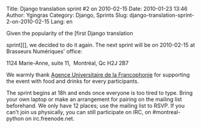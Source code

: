 Title: Django translation sprint #2 on 2010-02-15
Date: 2010-01-23 13:46
Author: Ygingras
Category: Django, Sprints
Slug: django-translation-sprint-2-on-2010-02-15
Lang: en

<!--:en-->Given the popularity of the [first Django translation
sprint][], we decided to do it again. The next sprint will be on
2010-02-15 at Brasseurs Numériques' office:

1124 Marie-Anne, suite 11,  Montréal, Qc H2J 2B7

We warmly thank [Agence Universitaire de la Francophonie][] for
supporting the event with food and drinks for every participants.

The sprint begins at 18h and ends once everyone is too tired to type.
Bring your own laptop or make an arrangement for pairing on the mailing
list beforehand. We only have 12 places; use the mailing list to RSVP.
If you can't join us physically, you can still participate on IRC, on
\#montreal-python on irc.freenode.net.<!--:-->

  [first Django translation sprint]: http://montrealpython.org/2010/01/15/django-translation-sprint-on-2010-01-18/
  [Agence Universitaire de la Francophonie]: http://www.auf.org/
